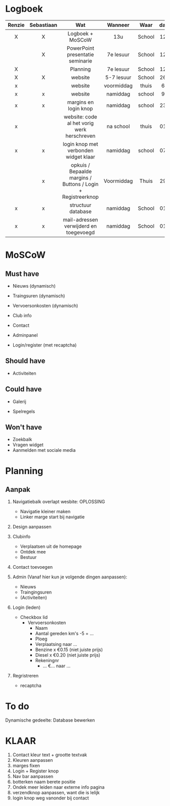 # Logboek

| Renzie | Sebastiaan | Wat | Wanneer | Waar | datum |
| :----: | :--------: | :-: | :-----: | :--: | :---: |
| X | X | Logboek + MoSCoW | 13u | School | 12/10 |
|  | X | PowerPoint presentatie seminarie | 7e lesuur | School | 12/10 |
| X |  | Planning | 7e lesuur | School | 12/10 |
| X | X | website | 5-7 lesuur | School | 26/10 |
| x |  | website | voormiddag | thuis | 6/11 |
| x | x | website | namiddag | school | 9/11 |
| x | x | margins en login knop | namiddag | school | 23/11 |
| x |  | website: code al het vorig werk herschreven  | na school | thuis | 01/12 |
| x | x | login knop met verbonden widget klaar | namiddag | school | 07/12 |
|  | x | opkuis / Bepaalde margins / Buttons / Login + Registreerknop | Voormiddag | Thuis | 29/12 |
| x | x | structuur database | namiddag | School | 01/02 |
| x | x | mail-adressen verwijderd en toegevoegd | namiddag | School | 01/02 |

# MoSCoW

## Must have

- Nieuws (dynamisch)

- Traingsuren (dynamisch)

- Vervoersonkosten (dynamisch)

- Club info

- Contact

- Adminpanel

- Login/register (met recaptcha)

## Should have

- Activiteiten

## Could have

- Galerij

- Spelregels

## Won't have

- Zoekbalk
- Vragen widget
- Aanmelden met sociale media


# Planning

## Aanpak
1. Navigatiebalk overlapt wesbite: OPLOSSING
   - Navigatie kleiner maken
   - Linker marge start bij navigatie

2. Design aanpassen
3. Clubinfo
   - Verplaatsen uit de homepage
   - Ontdek mee
   - Bestuur
5. Contact toevoegen
6. Admin (Vanaf hier kun je volgende dingen aanpassen):
   - Nieuws
   - Traingingsuren
   - (Activiteiten)
7. Login (leden)
   - Checkbox lid
     - Vervoersonkosten
       - Naam
       - Aantal gereden km's -5 = ...
       - Ploeg
       - Verplaatsing naar ...
       - Benzine x €0.15 (niet juiste prijs)
       - Diesel  x €0.20 (niet juiste prijs)
       - Rekeningnr
         - ... €... naar ...

8. Regristreren
   - recaptcha

# To do
Dynamische gedeelte:
Database bewerken

# KLAAR
1. Contact kleur text + grootte textvak
2. Kleuren aanpassen
3. marges fixen
4. Login + Register knop
5. Nav bar aanpassen
6. botterken naam berete positie
7. Ondek meer leiden naar externe info pagina
8. verzendknop aanpassen, want die is lelijk
9. login knop weg vanonder bij contact
